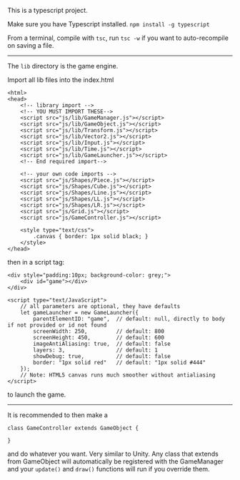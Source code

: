 This is a typescript project.

Make sure you have Typescript installed.
`npm install -g typescript`

From a terminal, compile with `tsc`, run `tsc -w` if you want to auto-recompile on saving a file.

------

The `lib` directory is the game engine.

Import all lib files into the index.html

```
<html>
<head>
	<!-- library import -->
	<!-- YOU MUST IMPORT THESE-->
	<script src="js/lib/GameManager.js"></script>
	<script src="js/lib/GameObject.js"></script>
	<script src="js/lib/Transform.js"></script>
	<script src="js/lib/Vector2.js"></script>
	<script src="js/lib/Input.js"></script>
	<script src="js/lib/Time.js"></script>
	<script src="js/lib/GameLauncher.js"></script>
	<!-- End required import-->

	<!-- your own code imports -->
	<script src="js/Shapes/Piece.js"></script>
	<script src="js/Shapes/Cube.js"></script>
	<script src="js/Shapes/Line.js"></script>
	<script src="js/Shapes/LL.js"></script>
	<script src="js/Shapes/LR.js"></script>
	<script src="js/Grid.js"></script>
	<script src="js/GameController.js"></script>

	<style type="text/css">
		.canvas { border: 1px solid black; }
	</style>
</head>

```


then in a script tag:

```
<div style="padding:10px; background-color: grey;">
    <div id="game"></div>
</div>

<script type="text/JavaScript">
    // all parameters are optional, they have defaults
    let gameLauncher = new GameLauncher({
        parentElementID: "game",  // default: null, directly to body if not provided or id not found
        screenWidth: 250,         // default: 800
        screenHeight: 450,        // default: 600
        imageAntiAliasing: true,  // default: false
        layers: 3,                // default: 1
        showDebug: true,          // default: false
        border: "1px solid red"   // default: "1px solid #444"
    });
    // Note: HTML5 canvas runs much smoother without antialiasing
</script>
```

to launch the game.

-------

It is recommended to then make a 

```
class GameController extends GameObject {

}
```

and do whatever you want.  Very similar to Unity.  Any class that extends from GameObject will automatically be registered with the GameManager and your `update()` and `draw()` functions will run if you override them.

